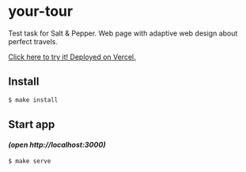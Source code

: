 # your-tour
Test task for Salt &amp; Pepper. Web page with adaptive web design about perfect travels.


[Click here to try it! Deployed on Vercel.](https://your-tour-test-task.vercel.app/)

## Install

```sh
$ make install
```

## Start app 
####  *(open http://localhost:3000)*
```
$ make serve
```
